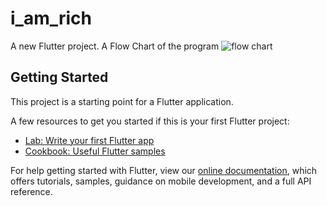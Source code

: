 # i_am_rich

A new Flutter project.
A Flow Chart of the program
![flow chart](https://user-images.githubusercontent.com/72335206/164756564-e1e2126b-3f1e-496c-9f66-b3c84ccd7117.png)


## Getting Started

This project is a starting point for a Flutter application.

A few resources to get you started if this is your first Flutter project:

- [Lab: Write your first Flutter app](https://flutter.dev/docs/get-started/codelab)
- [Cookbook: Useful Flutter samples](https://flutter.dev/docs/cookbook)

For help getting started with Flutter, view our
[online documentation](https://flutter.dev/docs), which offers tutorials,
samples, guidance on mobile development, and a full API reference.
